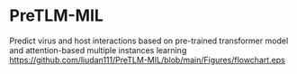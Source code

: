 # PreTLM-MIL
Predict virus and host interactions based on pre-trained transformer model and attention-based multiple instances learning
https://github.com/liudan111/PreTLM-MIL/blob/main/Figures/flowchart.eps

